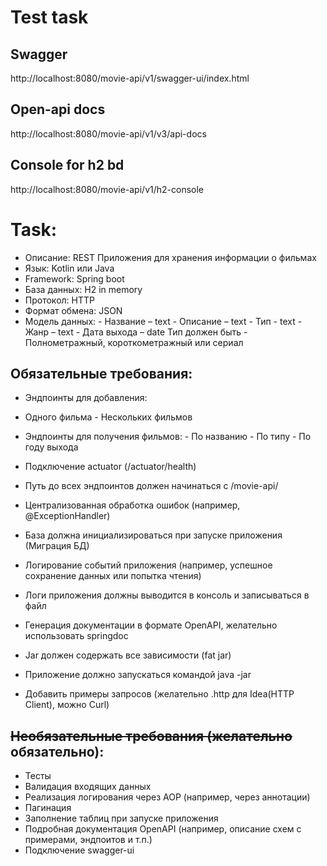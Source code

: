 # Test task

## Swagger
http://localhost:8080/movie-api/v1/swagger-ui/index.html

## Open-api docs
http://localhost:8080/movie-api/v1/v3/api-docs

## Console for h2 bd
http://localhost:8080/movie-api/v1/h2-console

# Task:
- Описание: REST Приложения для хранения информации о фильмах
- Язык: Kotlin или Java
- Framework: Spring boot
- База данных: H2 in memory 
- Протокол: HTTP
- Формат обмена: JSON
- Модель данных:
        - Название – text 
        - Описание – text
        - Тип - text
        - Жанр – text 
        - Дата выхода – date 
      Тип должен быть - Полнометражный, короткометражный или сериал
      
## Обязательные требования:
- Эндпоинты для добавления:
- Одного фильма
        - Нескольких фильмов
- Эндпоинты для получения фильмов:
        - По названию
        - По типу
        - По году выхода
- Подключение actuator (/actuator/health)
- Путь до всех эндпоинтов должен начинаться с /movie-api/
- Централизованная обработка ошибок (например, @ExceptionHandler)
 
- База должна инициализироваться при запуске приложения (Миграция БД)
 
- Логирование событий приложения (например, успешное сохранение данных или попытка чтения)
- Логи приложения должны выводится в консоль и записываться в файл
 
- Генерация документации в формате OpenAPI, желательно использовать springdoc
 
- Jar должен содержать все зависимости (fat jar)
- Приложение должно запускаться командой java -jar
 
- Добавить примеры запросов (желательно .http для Idea(HTTP Client), можно  Curl)
 
## ~~Необязательные требования (желательно~~ обязательно):
- Тесты
- Валидация входящих данных
- Реализация логирования через AOP (например, через аннотации)
- Пагинация
- Заполнение таблиц при запуске приложения 
- Подробная документация OpenAPI (например, описание схем с примерами, эндпоитов и т.п.)
- Подключение swagger-ui
